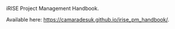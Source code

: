iRISE Project Management Handbook.

Available here: https://camaradesuk.github.io/irise_pm_handbook/.
